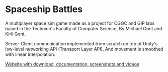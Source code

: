 # Spaceship Battles
A multiplayer space sim game made as a project for CGGC and GIP labs based in the Technion's Faculty of Computer Science,
By Michael Gont and Kiril Gont.

Server-Client communication implemented from scratch on top of Unity's low-level networking API (Transport Layer API),
And movement is smoothed with linear interpolation.

[Website with download, documentation, screenshots and videos](https://gontbrothers.wixsite.com/spaceshipbattles)
